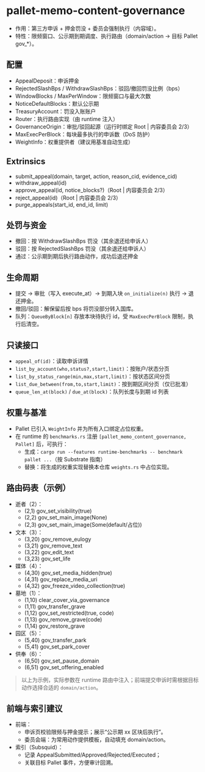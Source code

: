 # pallet-memo-content-governance

- 作用：第三方申诉 + 押金罚没 + 委员会强制执行（内容域）。
- 特性：限频窗口、公示期到期调度、执行路由（domain/action → 目标 Pallet gov_*）。

## 配置
- AppealDeposit：申诉押金
- RejectedSlashBps / WithdrawSlashBps：驳回/撤回罚没比例（bps）
- WindowBlocks / MaxPerWindow：限频窗口与最大次数
- NoticeDefaultBlocks：默认公示期
- TreasuryAccount：罚没入账账户
- Router：执行路由实现（由 runtime 注入）
- GovernanceOrigin：审批/驳回起源（运行时绑定 Root | 内容委员会 2/3）
- MaxExecPerBlock：每块最多执行的申诉数（DoS 防护）
- WeightInfo：权重提供者（建议用基准自动生成）

## Extrinsics
- submit_appeal(domain, target, action, reason_cid, evidence_cid)
- withdraw_appeal(id)
- approve_appeal(id, notice_blocks?)（Root | 内容委员会 2/3）
- reject_appeal(id)（Root | 内容委员会 2/3）
- purge_appeals(start_id, end_id, limit)

## 处罚与资金
- 撤回：按 WithdrawSlashBps 罚没（其余退还给申诉人）
- 驳回：按 RejectedSlashBps 罚没（其余退还给申诉人）
- 通过：公示期到期后执行路由动作，成功后退还押金
## 生命周期
- 提交 → 审批（写入 execute_at）→ 到期入块 `on_initialize(n)` 执行 → 退还押金。
- 撤回/驳回：解保留后按 bps 将罚没部分转入国库。
- 队列：`QueueByBlock[n]` 存放本块待执行 id，受 `MaxExecPerBlock` 限制，执行后清空。

## 只读接口
- `appeal_of(id)`：读取申诉详情
- `list_by_account(who,status?,start,limit)`：按账户/状态分页
- `list_by_status_range(min,max,start,limit)`：按状态区间分页
- `list_due_between(from,to,start,limit)`：按到期区间分页（仅已批准）
- `queue_len_at(block)` / `due_at(block)`：队列长度与到期 id 列表

## 权重与基准
- Pallet 已引入 `WeightInfo` 并为所有入口绑定占位权重。
- 在 runtime 的 `benchmarks.rs` 注册 `[pallet_memo_content_governance, Pallet]` 后，可执行：
  - 生成：`cargo run --features runtime-benchmarks -- benchmark pallet ...`（按 Substrate 指南）
  - 替换：将生成的权重实现替换本仓库 `weights.rs` 中占位实现。


## 路由码表（示例）
- 逝者（2）：
  - (2,1) gov_set_visibility(true)
  - (2,2) gov_set_main_image(None)
  - (2,3) gov_set_main_image(Some(default/占位))
- 文本（3）：
  - (3,20) gov_remove_eulogy
  - (3,21) gov_remove_text
  - (3,22) gov_edit_text
  - (3,23) gov_set_life
- 媒体（4）：
  - (4,30) gov_set_media_hidden(true)
  - (4,31) gov_replace_media_uri
  - (4,32) gov_freeze_video_collection(true)
- 墓地（1）：
  - (1,10) clear_cover_via_governance
  - (1,11) gov_transfer_grave
  - (1,12) gov_set_restricted(true, code)
  - (1,13) gov_remove_grave(code)
  - (1,14) gov_restore_grave
- 园区（5）：
  - (5,40) gov_transfer_park
  - (5,41) gov_set_park_cover
- 供奉（6）：
  - (6,50) gov_set_pause_domain
  - (6,51) gov_set_offering_enabled

> 以上为示例，实际参数在 runtime 路由中注入；前端提交申诉时需根据目标动作选择合适的 `domain/action`。

## 前端与索引建议
- 前端：
  - 申诉页校验限频与押金提示；展示“公示期 xx 区块后执行”。
  - 委员会端：为常用动作提供模板，自动填充 domain/action。
- 索引（Subsquid）：
  - 记录 AppealSubmitted/Approved/Rejected/Executed；
  - 关联目标 Pallet 事件，方便审计回溯。
